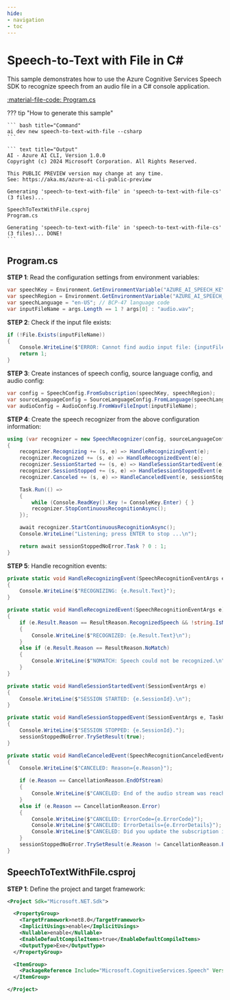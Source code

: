 ```yaml
---
hide:
- navigation
- toc
---
```

# Speech-to-Text with File in C\#

This sample demonstrates how to use the Azure Cognitive Services Speech SDK to recognize speech from an audio file in a C# console application.

[:material-file-code: Program.cs](https://raw.githubusercontent.com/robch/book-of-ai/main/docs/samples/speech-to-text-with-file-cs/Program.cs)  

??? tip "How to generate this sample"

    ``` bash title="Command"
    ai dev new speech-to-text-with-file --csharp
    ```

    ``` text title="Output"
    AI - Azure AI CLI, Version 1.0.0
    Copyright (c) 2024 Microsoft Corporation. All Rights Reserved.

    This PUBLIC PREVIEW version may change at any time.
    See: https://aka.ms/azure-ai-cli-public-preview

    Generating 'speech-to-text-with-file' in 'speech-to-text-with-file-cs' (3 files)...

    SpeechToTextWithFile.csproj
    Program.cs

    Generating 'speech-to-text-with-file' in 'speech-to-text-with-file-cs' (3 files)... DONE!
    ```


## Program.cs

**STEP 1**: Read the configuration settings from environment variables:

``` csharp title="Program.cs"
var speechKey = Environment.GetEnvironmentVariable("AZURE_AI_SPEECH_KEY") ?? "<insert your Speech Service API key here>";
var speechRegion = Environment.GetEnvironmentVariable("AZURE_AI_SPEECH_REGION") ?? "<insert your Speech Service region here>";
var speechLanguage = "en-US"; // BCP-47 language code
var inputFileName = args.Length == 1 ? args[0] : "audio.wav";
```

**STEP 2**: Check if the input file exists:

``` csharp title="Program.cs"
if (!File.Exists(inputFileName))
{
    Console.WriteLine($"ERROR: Cannot find audio input file: {inputFileName}");
    return 1;
}
```

**STEP 3**: Create instances of speech config, source language config, and audio config:

``` csharp title="Program.cs"
var config = SpeechConfig.FromSubscription(speechKey, speechRegion);
var sourceLanguageConfig = SourceLanguageConfig.FromLanguage(speechLanguage);
var audioConfig = AudioConfig.FromWavFileInput(inputFileName);
```

**STEP 4**: Create the speech recognizer from the above configuration information:

``` csharp title="Program.cs"
using (var recognizer = new SpeechRecognizer(config, sourceLanguageConfig, audioConfig))
{
    recognizer.Recognizing += (s, e) => HandleRecognizingEvent(e);
    recognizer.Recognized += (s, e) => HandleRecognizedEvent(e);
    recognizer.SessionStarted += (s, e) => HandleSessionStartedEvent(e);
    recognizer.SessionStopped += (s, e) => HandleSessionStoppedEvent(e, sessionStoppedNoError);
    recognizer.Canceled += (s, e) => HandleCanceledEvent(e, sessionStoppedNoError);

    Task.Run(() =>
    {
        while (Console.ReadKey().Key != ConsoleKey.Enter) { }
        recognizer.StopContinuousRecognitionAsync();
    });

    await recognizer.StartContinuousRecognitionAsync();
    Console.WriteLine("Listening; press ENTER to stop ...\n");

    return await sessionStoppedNoError.Task ? 0 : 1;
}
```

**STEP 5**: Handle recognition events:

``` csharp title="Program.cs"
private static void HandleRecognizingEvent(SpeechRecognitionEventArgs e)
{
    Console.WriteLine($"RECOGNIZING: {e.Result.Text}");
}

private static void HandleRecognizedEvent(SpeechRecognitionEventArgs e)
{
    if (e.Result.Reason == ResultReason.RecognizedSpeech && !string.IsNullOrEmpty(e.Result.Text))
    {
        Console.WriteLine($"RECOGNIZED: {e.Result.Text}\n");
    }
    else if (e.Result.Reason == ResultReason.NoMatch)
    {
        Console.WriteLine($"NOMATCH: Speech could not be recognized.\n");
    }
}

private static void HandleSessionStartedEvent(SessionEventArgs e)
{
    Console.WriteLine($"SESSION STARTED: {e.SessionId}.\n");
}

private static void HandleSessionStoppedEvent(SessionEventArgs e, TaskCompletionSource<bool> sessionStoppedNoError)
{
    Console.WriteLine($"SESSION STOPPED: {e.SessionId}.");
    sessionStoppedNoError.TrySetResult(true);
}

private static void HandleCanceledEvent(SpeechRecognitionCanceledEventArgs e, TaskCompletionSource<bool> sessionStoppedNoError)
{
    Console.WriteLine($"CANCELED: Reason={e.Reason}");

    if (e.Reason == CancellationReason.EndOfStream)
    {
        Console.WriteLine($"CANCELED: End of the audio stream was reached.");
    }
    else if (e.Reason == CancellationReason.Error)
    {
        Console.WriteLine($"CANCELED: ErrorCode={e.ErrorCode}");
        Console.WriteLine($"CANCELED: ErrorDetails={e.ErrorDetails}");
        Console.WriteLine($"CANCELED: Did you update the subscription info?");
    }
    sessionStoppedNoError.TrySetResult(e.Reason != CancellationReason.Error);
}
```

## SpeechToTextWithFile.csproj

**STEP 1**: Define the project and target framework:

``` xml title="SpeechToTextWithFile.csproj"
<Project Sdk="Microsoft.NET.Sdk">

  <PropertyGroup>
    <TargetFramework>net8.0</TargetFramework>
    <ImplicitUsings>enable</ImplicitUsings>
    <Nullable>enable</Nullable>
    <EnableDefaultCompileItems>true</EnableDefaultCompileItems>
    <OutputType>Exe</OutputType>
  </PropertyGroup>

  <ItemGroup>
    <PackageReference Include="Microsoft.CognitiveServices.Speech" Version="1.35.0" />
  </ItemGroup>

</Project>
```